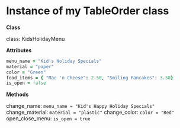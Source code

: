 # Instance of my TableOrder class

**Class**

class: KidsHolidayMenu

**Attributes**

```ruby
menu_name = "Kid's Holiday Specials"
material = "paper"
color = "Green"
food_items = { "Mac 'n Cheese": 2.50, "Smiling Pancakes": 3.50}
is_open = false
```

**Methods**

change_name: `menu_name = "Kid's Happy Holiday Specials"`
change_material: `material = "plastic"`
change_color: `color = "Red"`
open_close_menu: `is_open = true`
